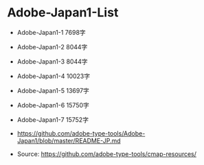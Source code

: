 # Adobe-Japan1-List

- Adobe-Japan1-1 7698字
- Adobe-Japan1-2 8044字
- Adobe-Japan1-3 8044字
- Adobe-Japan1-4 10023字
- Adobe-Japan1-5 13697字
- Adobe-Japan1-6 15750字
- Adobe-Japan1-7 15752字

- https://github.com/adobe-type-tools/Adobe-Japan1/blob/master/README-JP.md
- Source: https://github.com/adobe-type-tools/cmap-resources/
